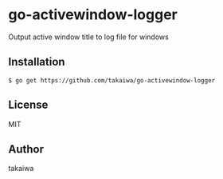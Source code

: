 # go-activewindow-logger

Output active window title to log file for windows

## Installation

```
$ go get https://github.com/takaiwa/go-activewindow-logger
```

## License

MIT

## Author

takaiwa
